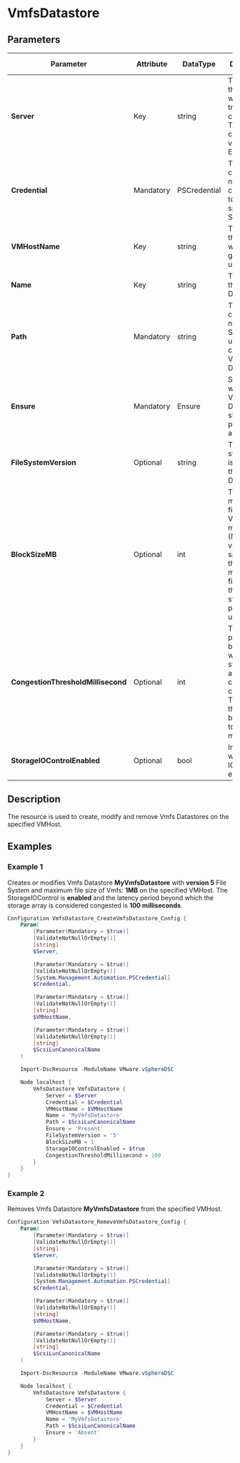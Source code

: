 # VmfsDatastore

## Parameters

| Parameter | Attribute | DataType | Description | Allowed Values |
| --- | --- | --- | --- | --- |
| **Server** | Key | string | The name of the Server we are trying to connect to. The Server can be a vCenter or ESXi. ||
| **Credential** | Mandatory | PSCredential | The credentials needed for connection to the specified Server. ||
| **VMHostName** | Key | string | The name of the VMHost which is going to be used. ||
| **Name** | Key | string | The name of the Vmfs Datastore. ||
| **Path** | Mandatory | string | The canonical name of the Scsi logical unit that contains the Vmfs Datastore. ||
| **Ensure** | Mandatory | Ensure | Specifies whether the Vmfs Datastore should be present or absent. | Present, Absent |
| **FileSystemVersion** | Optional | string | The file system that is used on the Vmfs Datastore. ||
| **BlockSizeMB** | Optional | int | The maximum file size of Vmfs in megabytes (MB). If no value is specified, the maximum file size for the current system platform is used. ||
| **CongestionThresholdMillisecond** | Optional | int | The latency period beyond which the storage array is considered congested. The range of this value is between 10 to 100 milliseconds. ||
| **StorageIOControlEnabled** | Optional | bool | Indicates whether the IO control is enabled. ||

## Description

The resource is used to create, modify and remove Vmfs Datastores on the specified VMHost.

## Examples

### Example 1

Creates or modifies Vmfs Datastore **MyVmfsDatastore** with **version 5** File System and maximum file size of Vmfs: **1MB** on the specified VMHost. The StorageIOControl is **enabled** and the latency period beyond which the storage array is considered congested is **100 milliseconds**.

```powershell
Configuration VmfsDatastore_CreateVmfsDatastore_Config {
    Param(
        [Parameter(Mandatory = $true)]
        [ValidateNotNullOrEmpty()]
        [string]
        $Server,

        [Parameter(Mandatory = $true)]
        [ValidateNotNullOrEmpty()]
        [System.Management.Automation.PSCredential]
        $Credential,

        [Parameter(Mandatory = $true)]
        [ValidateNotNullOrEmpty()]
        [string]
        $VMHostName,

        [Parameter(Mandatory = $true)]
        [ValidateNotNullOrEmpty()]
        [string]
        $ScsiLunCanonicalName
    )

    Import-DscResource -ModuleName VMware.vSphereDSC

    Node localhost {
        VmfsDatastore VmfsDatastore {
            Server = $Server
            Credential = $Credential
            VMHostName = $VMHostName
            Name = 'MyVmfsDatastore'
            Path = $ScsiLunCanonicalName
            Ensure = 'Present'
            FileSystemVersion = '5'
            BlockSizeMB = 1
            StorageIOControlEnabled = $true
            CongestionThresholdMillisecond = 100
        }
    }
}
```

### Example 2

Removes Vmfs Datastore **MyVmfsDatastore** from the specified VMHost.

```powershell
Configuration VmfsDatastore_RemoveVmfsDatastore_Config {
    Param(
        [Parameter(Mandatory = $true)]
        [ValidateNotNullOrEmpty()]
        [string]
        $Server,

        [Parameter(Mandatory = $true)]
        [ValidateNotNullOrEmpty()]
        [System.Management.Automation.PSCredential]
        $Credential,

        [Parameter(Mandatory = $true)]
        [ValidateNotNullOrEmpty()]
        [string]
        $VMHostName,

        [Parameter(Mandatory = $true)]
        [ValidateNotNullOrEmpty()]
        [string]
        $ScsiLunCanonicalName
    )

    Import-DscResource -ModuleName VMware.vSphereDSC

    Node localhost {
        VmfsDatastore VmfsDatastore {
            Server = $Server
            Credential = $Credential
            VMHostName = $VMHostName
            Name = 'MyVmfsDatastore'
            Path = $ScsiLunCanonicalName
            Ensure = 'Absent'
        }
    }
}
```
